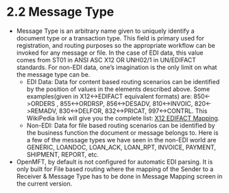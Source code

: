 # 2.2 Message Type

* Message Type is an arbitrary name given to uniquely identify a document type or a transaction type. This field is primary used for registration, and routing purposes so the appropriate workflow can be invoked for any message or file.  In the case of EDI data, this value comes from ST01 in ANSI ASC X12 OR UNH02/1 in UN/EDIFACT standards.  For non-EDI data, one’s imagination is the only limit on what the message type can be.
  * EDI Data:  Data for content based routing scenarios can be identified by the position of values in the elements described above.  Some examples\(given in X12&lt;-&gt;EDIFACT equivalent formats\) are: 850&lt;-&gt;ORDERS , 855&lt;-&gt;ORDRSP, 856&lt;-&gt;DESADV, 810&lt;-&gt;INVOIC, 820&lt;-&gt;REMADV, 830&lt;-&gt;DELFOR, 832&lt;-&gt;PRICAT, 997&lt;-&gt;CONTRL.  This WikiPedia link will give you the complete list: [X12 EDIFACT Mapping](https://en.wikipedia.org/wiki/X12_EDIFACT_Mapping).  
  * Non-EDI:  Data for file based routing scenarios can be identified by the business function the document or message belongs to.  Here is a few of the message types we have seen in the non-EDI world are GENERIC, LOANDOC, LOAN\_ACK, LOAN\_RPT, INVOICE, PAYMENT, SHIPMENT, REPORT, etc.
* OpenMFT, by default is not configured for automatic EDI parsing.  It is only built for File based routing where the mapping of the Sender to a Receiver & Message Type has to be done in Message Mapping screen in the current version.

